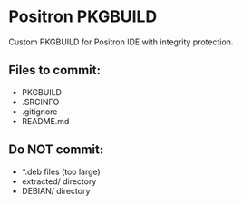 # Positron PKGBUILD
Custom PKGBUILD for Positron IDE with integrity protection.

## Files to commit:
- PKGBUILD
- .SRCINFO  
- .gitignore
- README.md

## Do NOT commit:
- *.deb files (too large)
- extracted/ directory
- DEBIAN/ directory
